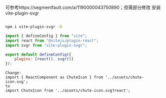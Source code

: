 
可参考https://segmentfault.com/a/1190000043750890；但需部分修改
安装vite-plugin-svgr
```bash

npm i vite-plugin-svgr -D
```

```js
import { defineConfig } from "vite";
import react from "@vitejs/plugin-react";
import svgr from "vite-plugin-svgr";

export default defineConfig({
    plugins: [react(), svgr()]
});
```

```
Change:
import { ReactComponent as ChuteIcon } from '../assets/chute-icon.svg';
to
import ChuteIcon from '../assets/chute-icon.svg?react';
```